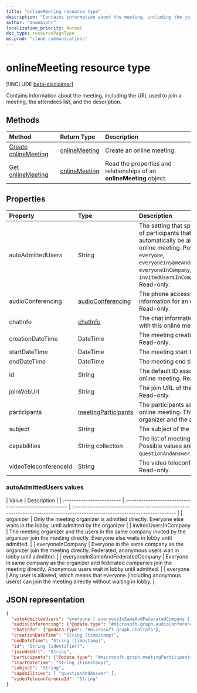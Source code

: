 ```yaml
---
title: "onlineMeeting resource type"
description: "Contains information about the meeting, including the join URL, the attendees list, and the description."
author: "ananmishr"
localization_priority: Normal
doc_type: resourcePageType
ms.prod: "cloud-communications"
---
```


# onlineMeeting resource type

[!INCLUDE [beta-disclaimer](../../includes/beta-disclaimer.md)]

Contains information about the meeting, including the URL used to join a meeting, the attendees list, and the description.

## Methods

| Method         | Return Type | Description |
|:---------------|:--------|:----------|
| [Create onlineMeeting](../api/application-post-onlineMeetings.md) | [onlineMeeting](onlinemeeting.md) | Create an online meeting. |
| [Get onlineMeeting](../api/onlinemeeting-get.md) | [onlineMeeting](onlinemeeting.md) | Read the properties and relationships of an **onlineMeeting** object. |

## Properties

| Property                  | Type                                                   | Description                                                                                                                |
| :------------------------ | :----------------------------------------------------- | :------------------------------------------------------------------------------------------------------------------------- |
| autoAdmittedUsers         | String                                                 | The setting that specifies the type of participants that will automatically be allowed into the online meeting. Possible values are: `everyone`, `everyoneInSameAndFederatedCompany`, `everyoneInCompany`, `invitedUsersInCompany`, `organizer`. Read-only.|
| audioConferencing         | [audioConferencing](audioconferencing.md)              | The phone access (dial-in) information for an online meeting. Read-only. |
| chatInfo                  | [chatInfo](chatinfo.md)                                | The chat information associated with this online meeting. |
| creationDateTime          | DateTime                                               | The meeting creation time in UTC. Read-only. |
| startDateTime             | DateTime                                               | The meeting start time in UTC. |
| endDateTime               | DateTime                                               | The meeting end time in UTC. |
| id                        | String                                                 | The default ID associated with the online meeting. Read-only. |
| joinWebUrl                   | String                                                 | The join URL of the online meeting. Read-only.|
| participants              | [meetingParticipants](meetingparticipants.md)          | The participants associated with the online meeting.  This includes the organizer and the attendees. |
| subject                   | String                                                 | The subject of the online meeting. |
| capabilities              | String collection                                      | The list of meeting capabilities. Possible values are: `questionAndAnswer`. |
| videoTeleconferenceId     | String                                                 | The video teleconferencing ID. Read-only. |

### autoAdmittedUsers values
| Value | Description  |
| :------------------------ | :----------------------------------------------------- | :------------------------------------------------------------------------------------------------------------------------- |
| organizer | Only the meeting organizer is admitted directly.  Everyone else waits in the lobby, until admitted by the organizer  |
| invitedUsersInCompany | The meeting organizer and the users in the same company invited by the organizer join the meeting directly.  Everyone else waits in lobby until admitted.  |
| everyoneInCompany | Everyone in the same company as the organizer join the meeting directly.  Federated, anonymous users wait in lobby until admitted.  |
| everyoneInSameAndFederatedCompany |  Everyone in same company as the organizer and federated companies join the meeting directly.  Anonymous users wait in lobby until admitted.  |
| everyone | Any user is allowed, which means that everyone (including anonymous users) can join the meeting directly without waiting in lobby.  |


## JSON representation

<!-- {
  "blockType": "resource",
  "optionalProperties": [

  ],
  "@odata.type": "microsoft.graph.onlineMeeting"
}-->
```json
{
  "autoAdmittedUsers": "everyone | everyoneInSameAndFederatedCompany | everyoneInCompany | invitedUsersInCompany | organizer",
  "audioConferencing": {"@odata.type": "#microsoft.graph.audioConferencing"},
  "chatInfo": {"@odata.type": "#microsoft.graph.chatInfo"},
  "creationDateTime": "String (timestamp)",
  "endDateTime": "String (timestamp)",
  "id": "String (identifier)",
  "joinWebUrl": "String",
  "participants": {"@odata.type": "#microsoft.graph.meetingParticipants"},
  "startDateTime": "String (timestamp)",
  "subject": "String",
  "capabilities": [ "questionAndAnswer" ],
  "videoTeleconferenceId": "String"
}
```

<!-- uuid: 8fcb5dbc-d5aa-4681-8e31-b001d5168d79
2015-10-25 14:57:30 UTC -->
<!-- {
  "type": "#page.annotation",
  "description": "onlineMeeting resource",
  "keywords": "",
  "section": "documentation",
  "tocPath": ""
}-->
